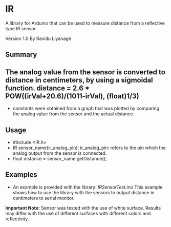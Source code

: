 # IR
A library for Arduino that can be used to measure distance from a reflective type IR sensor.

Version 1.0
By Ravidu Liyanage

## Summary
The analog value from the sensor is converted to distance in centimeters, by using a sigmoidal function.
distance = 2.6 * POW((irVal+20.6)/(1011-irVal), (float)1/3)
-
- constants were obtained from a graph that was plotted by comparing the analog value from the sensor and the actual distance.

## Usage
- #include <IR.h>
- IR sensor_name(ir_analog_pin);
  ir_analog_pin: refers to the pin which the analog output from the sensor is connected.
- float distance = sensor_name.getDistance();

## Examples
- An example is provided with the library:
_IRSensorTest.ino_
This example shows how to use the library with the sensors to output distance in centimeters to serial monitor.

**Important Note:** Sensor was tested with the use of white surface. Results may differ with the use of different surfaces with different colors and reflectivity.
